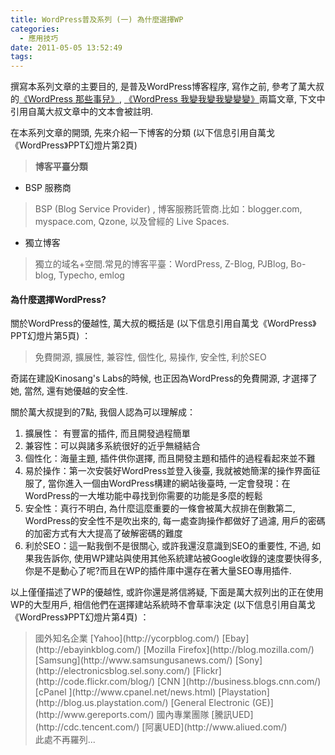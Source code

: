```yaml
---
title: WordPress普及系列 (一) 為什麼選擇WP
categories:
  - 應用技巧
date: 2011-05-05 13:52:49
tags:
---
```


撰寫本系列文章的主要目的, 是普及WordPress博客程序, 寫作之前, 參考了萬大叔的[《WordPress 那些事兒》](http://wange.im/about-wordpress.html), [《WordPress 我變我變我變變變》](http://wange.im/wordpress-is-not-everything.html)兩篇文章, 下文中引用自萬大叔文章中的文本會被註明.

在本系列文章的開頭, 先來介紹一下博客的分類 (以下信息引用自萬戈《WordPress》PPT幻燈片第2頁)

<!--more-->

> **博客平臺分類**

*   BSP 服務商

> BSP (Blog Service Provider) , 博客服務託管商.比如：blogger.com, myspace.com, Qzone, 以及曾經的 Live Spaces.

*   獨立博客

> 獨立的域名+空間.常見的博客平臺：WordPress, Z-Blog, PJBlog, Bo-blog, Typecho, emlog

#### 為什麼選擇WordPress?

關於WordPress的優越性, 萬大叔的概括是 (以下信息引用自萬戈《WordPress》PPT幻燈片第5頁) ：

> 免費開源, 擴展性, 兼容性, 個性化, 易操作, 安全性, 利於SEO

奇諾在建設Kinosang's Labs的時候, 也正因為WordPress的免費開源, 才選擇了她, 當然, 還有她優越的安全性.

關於萬大叔提到的7點, 我個人認為可以理解成：

1.  擴展性： 有豐富的插件, 而且開發過程簡單
2.  兼容性：可以與諸多系統很好的近乎無縫結合
3.  個性化：海量主題, 插件供你選擇, 而且開發主題和插件的過程看起來並不難
4.  易於操作：第一次安裝好WordPress並登入後臺, 我就被她簡潔的操作界面征服了, 當你進入一個由WordPress構建的網站後臺時, 一定會發現：在WordPress的一大堆功能中尋找到你需要的功能是多麼的輕鬆
5.  安全性：真行不明白, 為什麼這麼重要的一條會被萬大叔排在倒數第二, WordPress的安全性不是吹出來的, 每一處查詢操作都做好了過濾, 用戶的密碼的加密方式有大大提高了破解密碼的難度
6.  利於SEO：這一點我倒不是很關心, 或許我還沒意識到SEO的重要性, 不過, 如果我告訴你, 使用WP建站與使用其他系統建站被Google收錄的速度要快得多, 你是不是動心了呢?而且在WP的插件庫中還存在著大量SEO專用插件.

以上僅僅描述了WP的優越性, 或許你還是將信將疑, 下面是萬大叔列出的正在使用WP的大型用戶, 相信他們在選擇建站系統時不會草率決定 (以下信息引用自萬戈《WordPress》PPT幻燈片第4頁) ：

> <div class="O">國外知名企業
> [Yahoo](http://ycorpblog.com/)
> [Ebay](http://ebayinkblog.com/)
> [Mozilla Firefox](http://blog.mozilla.com/)
> [Samsung](http://www.samsungusanews.com/)
> [Sony](http://electronicsblog.sel.sony.com/)
> [Flickr](http://code.flickr.com/blog/)
> [CNN ](http://business.blogs.cnn.com/)
> [cPanel ](http://www.cpanel.net/news.html)
> [Playstation](http://blog.us.playstation.com/)
> [General Electronic (GE)](http://www.gereports.com/)
> 國內專業團隊
> [騰訊UED](http://cdc.tencent.com/)
> [阿裏UED](http://www.aliued.com/)</div>
> <div class="O">此處不再羅列...</div>
> <div class="O"></div>
